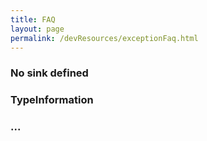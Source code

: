 ```yaml
---
title: FAQ
layout: page
permalink: /devResources/exceptionFaq.html
---
```


### No sink defined

### TypeInformation

### ...